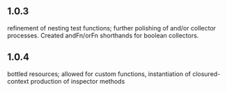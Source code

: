 ## 1.0.3

refinement of nesting test functions; further polishing of and/or collector processes.
Created andFn/orFn shorthands for boolean collectors. 

## 1.0.4 

bottled resources; allowed for custom functions, instantiation of closured-context 
production of inspector methods
